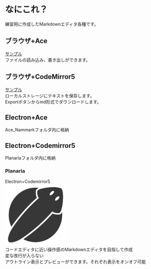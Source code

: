 # なにこれ？
練習用に作成したMarkdownエディタ各種です。

## ブラウザ+Ace
[サンプル](https://nujisato.github.io/markdown-editor/)  
ファイルの読み込み、書き出しができます。

## ブラウザ+CodeMirror5
[サンプル](https://nujisato.github.io/markdown-editor/local_save_sample.html)  
ローカルストレージにテキストを保存します。  
Exportボタンからmd形式でダウンロードします。

## Electron+Ace
Ace_Nammarkフォルダ内に格納

## Electron+Codemirror5
Planariaフォルダ内に格納

### Planaria
Electron+Codemirror5  
<img src="./Planaria/src/icon.png" width="200">  
コードエディタに近い操作感のMarkdownエディタを目指して作成  
変な改行が入らない  
アウトライン表示とプレビューができます。それぞれ表示をオンオフ可能

